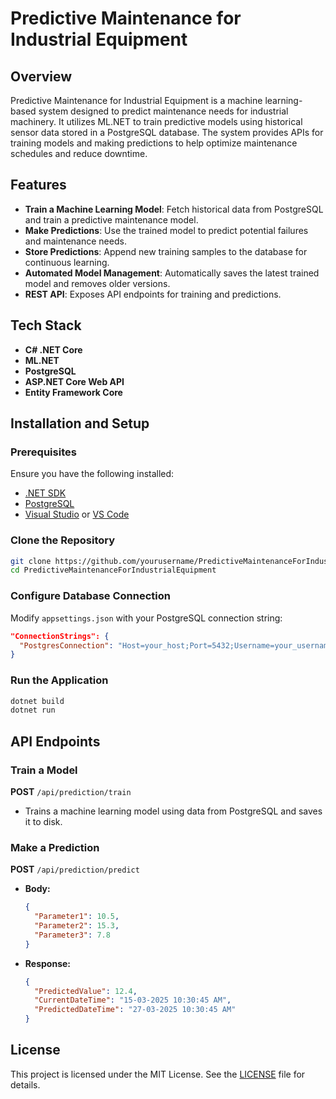 # Predictive Maintenance for Industrial Equipment

## Overview
Predictive Maintenance for Industrial Equipment is a machine learning-based system designed to predict maintenance needs for industrial machinery. It utilizes ML.NET to train predictive models using historical sensor data stored in a PostgreSQL database. The system provides APIs for training models and making predictions to help optimize maintenance schedules and reduce downtime.

## Features
- **Train a Machine Learning Model**: Fetch historical data from PostgreSQL and train a predictive maintenance model.
- **Make Predictions**: Use the trained model to predict potential failures and maintenance needs.
- **Store Predictions**: Append new training samples to the database for continuous learning.
- **Automated Model Management**: Automatically saves the latest trained model and removes older versions.
- **REST API**: Exposes API endpoints for training and predictions.

## Tech Stack
- **C# .NET Core**
- **ML.NET**
- **PostgreSQL**
- **ASP.NET Core Web API**
- **Entity Framework Core**

## Installation and Setup
### Prerequisites
Ensure you have the following installed:
- [.NET SDK](https://dotnet.microsoft.com/en-us/download)
- [PostgreSQL](https://www.postgresql.org/download/)
- [Visual Studio](https://visualstudio.microsoft.com/) or [VS Code](https://code.visualstudio.com/)

### Clone the Repository
```sh
git clone https://github.com/yourusername/PredictiveMaintenanceForIndustrialEquipment.git
cd PredictiveMaintenanceForIndustrialEquipment
```

### Configure Database Connection
Modify `appsettings.json` with your PostgreSQL connection string:
```json
"ConnectionStrings": {
  "PostgresConnection": "Host=your_host;Port=5432;Username=your_username;Password=your_password;Database=your_database"
}
```

### Run the Application
```sh
dotnet build
dotnet run
```

## API Endpoints
### Train a Model
**POST** `/api/prediction/train`
- Trains a machine learning model using data from PostgreSQL and saves it to disk.

### Make a Prediction
**POST** `/api/prediction/predict`
- **Body:**
  ```json
  {
    "Parameter1": 10.5,
    "Parameter2": 15.3,
    "Parameter3": 7.8
  }
  ```
- **Response:**
  ```json
  {
    "PredictedValue": 12.4,
    "CurrentDateTime": "15-03-2025 10:30:45 AM",
    "PredictedDateTime": "27-03-2025 10:30:45 AM"
  }
  ```

## License
This project is licensed under the MIT License. See the [LICENSE](LICENSE) file for details.